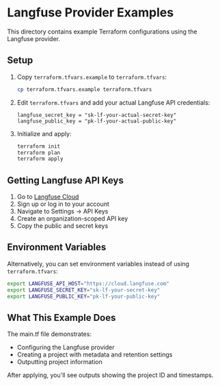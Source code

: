 # Langfuse Provider Examples

This directory contains example Terraform configurations using the Langfuse provider.

## Setup

1. Copy `terraform.tfvars.example` to `terraform.tfvars`:
   ```bash
   cp terraform.tfvars.example terraform.tfvars
   ```

2. Edit `terraform.tfvars` and add your actual Langfuse API credentials:
   ```hcl
   langfuse_secret_key = "sk-lf-your-actual-secret-key"
   langfuse_public_key = "pk-lf-your-actual-public-key"
   ```

3. Initialize and apply:
   ```bash
   terraform init
   terraform plan
   terraform apply
   ```

## Getting Langfuse API Keys

1. Go to [Langfuse Cloud](https://cloud.langfuse.com)
2. Sign up or log in to your account
3. Navigate to Settings → API Keys
4. Create an organization-scoped API key
5. Copy the public and secret keys

## Environment Variables

Alternatively, you can set environment variables instead of using `terraform.tfvars`:

```bash
export LANGFUSE_API_HOST="https://cloud.langfuse.com"
export LANGFUSE_SECRET_KEY="sk-lf-your-secret-key"
export LANGFUSE_PUBLIC_KEY="pk-lf-your-public-key"
```

## What This Example Does

The main.tf file demonstrates:

- Configuring the Langfuse provider
- Creating a project with metadata and retention settings
- Outputting project information

After applying, you'll see outputs showing the project ID and timestamps. 